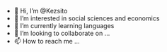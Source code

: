 - 👋 Hi, I’m @Kezsito
- 👀 I’m interested in social sciences and economics
- 🌱 I’m currently learning languages
- 💞️ I’m looking to collaborate on ...
- 📫 How to reach me ...

<!---
Kezsito/Kezsito is a ✨ special ✨ repository because its `README.md` (this file) appears on your GitHub profile.
You can click the Preview link to take a look at your changes.
--->
